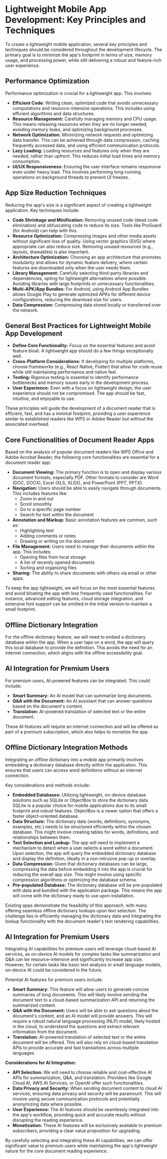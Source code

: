 
# Lightweight Mobile App Development: Key Principles and Techniques

To create a lightweight mobile application, several key principles and techniques should be considered throughout the development lifecycle. The primary goal is to minimize the app's footprint in terms of size, memory usage, and processing power, while still delivering a robust and feature-rich user experience.

## Performance Optimization

Performance optimization is crucial for a lightweight app. This involves:

*   **Efficient Code:** Writing clean, optimized code that avoids unnecessary computations and resource-intensive operations. This includes using efficient algorithms and data structures.
*   **Resource Management:** Carefully managing memory and CPU usage. This means releasing resources when they are no longer needed, avoiding memory leaks, and optimizing background processes.
*   **Network Optimization:** Minimizing network requests and optimizing data transfer. This can be achieved through data compression, caching frequently accessed data, and using efficient communication protocols.
*   **Lazy Loading:** Loading resources and features only when they are needed, rather than upfront. This reduces initial load times and memory consumption.
*   **UI/UX Responsiveness:** Ensuring the user interface remains responsive even under heavy load. This involves performing long-running operations on background threads to prevent UI freezes.

## App Size Reduction Techniques

Reducing the app's size is a significant aspect of creating a lightweight application. Key techniques include:

*   **Code Shrinkage and Minification:** Removing unused code (dead code elimination) and obfuscating code to reduce its size. Tools like ProGuard (for Android) can help with this.
*   **Resource Optimization:** Compressing images and other media assets without significant loss of quality. Using vector graphics (SVG) where appropriate can also reduce size. Removing unused resources (e.g., layouts, drawables) is also important.
*   **Architecture Optimization:** Choosing an app architecture that promotes modularity and allows for dynamic feature delivery, where certain features are downloaded only when the user needs them.
*   **Library Management:** Carefully selecting third-party libraries and dependencies, opting for lightweight alternatives where possible. Avoiding libraries with large footprints or unnecessary functionalities.
*   **Multi-APK/App Bundles:** For Android, using Android App Bundles allows Google Play to generate optimized APKs for different device configurations, reducing the download size for users.
*   **Data Compression:** Compressing data stored locally or transferred over the network.

## General Best Practices for Lightweight Mobile App Development

*   **Define Core Functionality:** Focus on the essential features and avoid feature bloat. A lightweight app should do a few things exceptionally well.
*   **Cross-Platform Considerations:** If developing for multiple platforms, choose frameworks (e.g., React Native, Flutter) that allow for code reuse while still maintaining performance and native feel.
*   **Testing:** Rigorous testing is essential to identify performance bottlenecks and memory issues early in the development process.
*   **User Experience:** Even with a focus on lightweight design, the user experience should not be compromised. The app should be fast, intuitive, and enjoyable to use.

These principles will guide the development of a document reader that is efficient, fast, and has a minimal footprint, providing a user experience similar to established readers like WPS or Adobe Reader but without the associated overhead.




## Core Functionalities of Document Reader Apps

Based on the analysis of popular document readers like WPS Office and Adobe Acrobat Reader, the following core functionalities are essential for a document reader app:

*   **Document Viewing:** The primary function is to open and display various document formats, especially PDF. Other formats to consider are Word (DOC, DOCX), Excel (XLS, XLSX), and PowerPoint (PPT, PPTX).
*   **Navigation:** Users should be able to easily navigate through documents. This includes features like:
    *   Zoom in and out
    *   Scroll smoothly
    *   Go to a specific page number
    *   Search for text within the document
*   **Annotation and Markup:** Basic annotation features are common, such as:
    *   Highlighting text
    *   Adding comments or notes
    *   Drawing or writing on the document
*   **File Management:** Users need to manage their documents within the app. This includes:
    *   Opening files from local storage
    *   A list of recently opened documents
    *   Sorting and organizing files
*   **Sharing:** The ability to share documents with others via email or other apps.

To keep the app lightweight, we will focus on the most essential features and avoid bloating the app with less frequently used functionalities. For instance, advanced editing features, cloud storage integration, and extensive font support can be omitted in the initial version to maintain a small footprint.

## Offline Dictionary Integration

For the offline dictionary feature, we will need to embed a dictionary database within the app. When a user taps on a word, the app will query this local database to provide the definition. This avoids the need for an internet connection, which aligns with the offline accessibility goal.

## AI Integration for Premium Users

For premium users, AI-powered features can be integrated. This could include:

*   **Smart Summary:** An AI model that can summarize long documents.
*   **Q&A with the Document:** An AI assistant that can answer questions based on the document's content.
*   **Translation:** AI-powered translation of selected text or the entire document.

These AI features will require an internet connection and will be offered as part of a premium subscription, which also helps to monetize the app.




## Offline Dictionary Integration Methods

Integrating an offline dictionary into a mobile app primarily involves embedding a dictionary database directly within the application. This ensures that users can access word definitions without an internet connection.

Key considerations and methods include:

*   **Embedded Databases:** Utilizing lightweight, on-device database solutions such as SQLite or ObjectBox to store the dictionary data. SQLite is a popular choice for mobile applications due to its small footprint and robust features. ObjectBox is a newer option that offers a faster object-oriented database.
*   **Data Structure:** The dictionary data (words, definitions, synonyms, examples, etc.) needs to be structured efficiently within the chosen database. This might involve creating tables for words, definitions, and relationships between them.
*   **Text Selection and Lookup:** The app will need to implement a mechanism to detect when a user selects a word within a document. Upon selection, the app will query the embedded dictionary database and display the definition, ideally in a non-intrusive pop-up or overlay.
*   **Data Compression:** Given that dictionary databases can be large, compressing the data before embedding it into the app is crucial for reducing the overall app size. This might involve using specific compression algorithms or optimizing the database schema.
*   **Pre-populated Database:** The dictionary database will be pre-populated with data and bundled with the application package. This means the app will come with the dictionary ready to use upon installation.

Existing apps demonstrate the feasibility of this approach, with many offering seamless offline dictionary lookups upon text selection. The challenge lies in efficiently managing the dictionary data and integrating the lookup functionality with the document reader's text rendering capabilities.




## AI Integration for Premium Users

Integrating AI capabilities for premium users will leverage cloud-based AI services, as on-device AI models for complex tasks like summarization and Q&A can be resource-intensive and significantly increase app size. However, for certain tasks like basic text analysis or small language models, on-device AI could be considered in the future.

Potential AI features for premium users include:

*   **Smart Summary:** This feature will allow users to generate concise summaries of long documents. This will likely involve sending the document text to a cloud-based summarization API and returning the summarized content.
*   **Q&A with the Document:** Users will be able to ask questions about the document's content, and an AI model will provide answers. This will require a robust natural language processing (NLP) model, likely hosted in the cloud, to understand the questions and extract relevant information from the document.
*   **Translation:** AI-powered translation of selected text or the entire document will be offered. This will also rely on cloud-based translation APIs to provide accurate and fast translations across multiple languages.

**Considerations for AI Integration:**

*   **API Selection:** We will need to choose reliable and cost-effective AI APIs for summarization, Q&A, and translation. Providers like Google Cloud AI, AWS AI Services, or OpenAI offer such functionalities.
*   **Data Privacy and Security:** When sending document content to cloud AI services, ensuring data privacy and security will be paramount. This will involve using secure communication protocols and potentially anonymizing data where possible.
*   **User Experience:** The AI features should be seamlessly integrated into the app's workflow, providing quick and accurate results without disrupting the reading experience.
*   **Monetization:** These AI features will be exclusively available to premium subscribers, providing a clear value proposition for upgrading.

By carefully selecting and integrating these AI capabilities, we can offer significant value to premium users while maintaining the app's lightweight nature for the core document reading experience.

